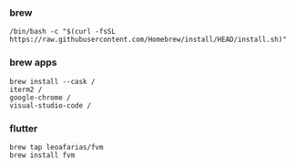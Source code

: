 ### brew
	/bin/bash -c "$(curl -fsSL https://raw.githubusercontent.com/Homebrew/install/HEAD/install.sh)"


### brew apps
	brew install --cask /
	iterm2 /
	google-chrome /
	visual-studio-code /

 ### flutter
 	brew tap leoafarias/fvm
	brew install fvm
